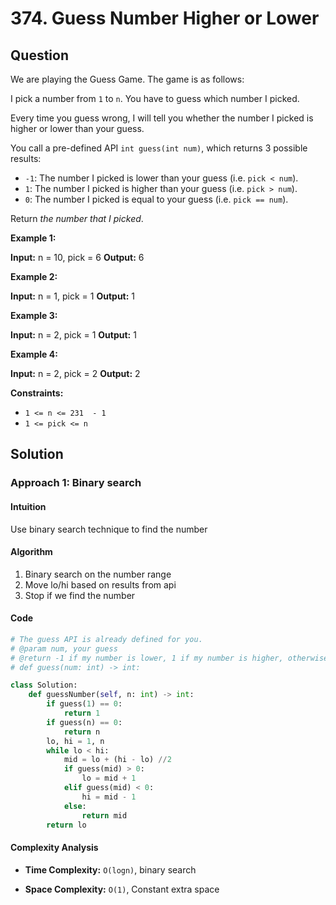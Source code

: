 
# 374. Guess Number Higher or Lower

## Question

We are playing the Guess Game. The game is as follows:

I pick a number from  `1`  to  `n`. You have to guess which number I picked.

Every time you guess wrong, I will tell you whether the number I picked is higher or lower than your guess.

You call a pre-defined API  `int guess(int num)`, which returns 3 possible results:

- `-1`: The number I picked is lower than your guess (i.e.  `pick < num`).
- `1`: The number I picked is higher than your guess (i.e.  `pick > num`).
- `0`: The number I picked is equal to your guess (i.e.  `pick == num`).

Return  _the number that I picked_.

**Example 1:**

**Input:** n = 10, pick = 6
**Output:** 6

**Example 2:**

**Input:** n = 1, pick = 1
**Output:** 1

**Example 3:**

**Input:** n = 2, pick = 1
**Output:** 1

**Example 4:**

**Input:** n = 2, pick = 2
**Output:** 2

**Constraints:**

- `1 <= n <= 231  - 1`
- `1 <= pick <= n`

## Solution

### Approach 1: Binary search

#### Intuition

Use binary search technique to find the number

#### Algorithm

1. Binary search on the number range
2. Move lo/hi based on results from api
3. Stop if we find the number

#### Code

```python
# The guess API is already defined for you.
# @param num, your guess
# @return -1 if my number is lower, 1 if my number is higher, otherwise return 0
# def guess(num: int) -> int:

class Solution:
    def guessNumber(self, n: int) -> int:
        if guess(1) == 0:
            return 1
        if guess(n) == 0:
            return n
        lo, hi = 1, n
        while lo < hi:
            mid = lo + (hi - lo) //2
            if guess(mid) > 0:
                lo = mid + 1
            elif guess(mid) < 0:
                hi = mid - 1
            else:
                return mid
        return lo
```

#### Complexity Analysis

- **Time Complexity:**  `O(logn)`,  binary search

- **Space Complexity:**  `O(1)`, Constant extra space
